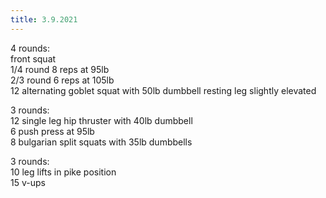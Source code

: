 ```yaml
---
title: 3.9.2021
---
```


4 rounds:  
front squat  
	1/4 round 8 reps at 95lb  
	2/3 round 6 reps at 105lb  
12 alternating goblet squat with 50lb dumbbell resting leg slightly elevated  
  
3 rounds:  
12 single leg hip thruster with 40lb dumbbell  
6 push press at 95lb  
8 bulgarian split squats with 35lb dumbbells  
  
3 rounds:  
10 leg lifts in pike position  
15 v-ups 
